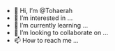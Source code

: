 - 👋 Hi, I’m @Tohaerah
- 👀 I’m interested in ...
- 🌱 I’m currently learning ...
- 💞️ I’m looking to collaborate on ...
- 📫 How to reach me ...

<!---
Tohaerah/Tohaerah is a ✨ special ✨ repository because its `README.md` (this file) appears on your GitHub profile.
You can click the Preview link to take a look at your changes.
--->
